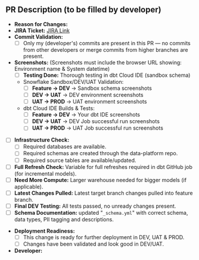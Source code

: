 ## PR Description (to be filled by developer)
- **Reason for Changes:** <!-- Briefly explain why these changes are being made -->
- **JIRA Ticket:** [JIRA Link]()
- **Commit Validation:**  
  - [ ] Only my (developer's) commits are present in this PR — no commits from other developers or merge commits from higher branches are present.  
- **Screenshots:** (Screenshots must include the browser URL showing: Environment name & System datetime)
  - [ ] **Testing Done:** Thorough testing in dbt Cloud IDE (sandbox schema)
  - Snowflake Sandbox/DEV/UAT Validation: 
    - [ ] **Feature → DEV** → Sandbox schema screenshots <!-- Attach screenshots -->
    - [ ] **DEV → UAT** → DEV environment screenshots <!-- Attach screenshots -->
    - [ ] **UAT → PROD** → UAT environment screenshots <!-- Attach screenshots -->
  - dbt Cloud IDE Builds & Tests: <!-- Attach screenshots -->
    - [ ] **Feature → DEV** → Your dbt IDE screenshots <!-- Attach screenshots -->
    - [ ] **DEV → UAT** → DEV Job successful run screenshots <!-- Attach screenshots -->
    - [ ] **UAT → PROD** → UAT Job successful run screenshots <!-- Attach screenshots -->
- [ ] **Infrastructure Check:**
  - [ ] Required databases are available.
  - [ ] Required schemas are created through the data-platform repo.
  - [ ] Required source tables are available/updated.
- [ ] **Full Refresh Check:** Variable for full refreshes required in dbt GitHub job (for incremental models).
- [ ] **Need More Compute:** Larger warehouse needed for bigger models (if applicable).
- [ ] **Latest Changes Pulled:** Latest target branch changes pulled into feature branch.
- [ ] **Final DEV Testing:** All tests passed, no unready changes present.
- [ ] **Schema Documentation:** updated "`_schema.yml`" with correct schema, data types, PII tagging and descriptions.
- **Deployment Readiness:**
  - [ ] This change is ready for further deployment in DEV, UAT & PROD.
  - [ ] Changes have been validated and look good in DEV/UAT.
- **Developer:** <!-- Your Name -->

